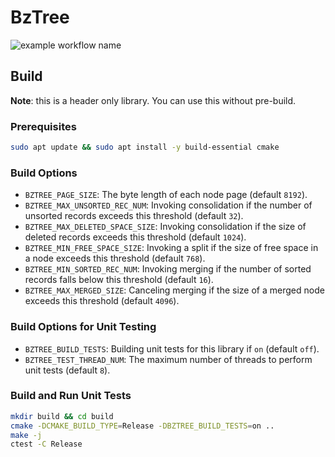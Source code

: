 # BzTree

![example workflow name](https://github.com/dbgroup-nagoya-u/bztree/workflows/Unit%20Tests/badge.svg?branch=main)

## Build

**Note**: this is a header only library. You can use this without pre-build.

### Prerequisites

```bash
sudo apt update && sudo apt install -y build-essential cmake
```

### Build Options

- `BZTREE_PAGE_SIZE`: The byte length of each node page (default `8192`).
- `BZTREE_MAX_UNSORTED_REC_NUM`: Invoking consolidation if the number of unsorted records exceeds this threshold (default `32`).
- `BZTREE_MAX_DELETED_SPACE_SIZE`: Invoking consolidation if the size of deleted records exceeds this threshold (default `1024`).
- `BZTREE_MIN_FREE_SPACE_SIZE`: Invoking a split if the size of free space in a node exceeds this threshold (default `768`).
- `BZTREE_MIN_SORTED_REC_NUM`: Invoking merging if the number of sorted records falls below this threshold (default `16`).
- `BZTREE_MAX_MERGED_SIZE`: Canceling merging if the size of a merged node exceeds this threshold (default `4096`).

### Build Options for Unit Testing

- `BZTREE_BUILD_TESTS`: Building unit tests for this library if `on` (default `off`).
- `BZTREE_TEST_THREAD_NUM`: The maximum number of threads to perform unit tests (default `8`).

### Build and Run Unit Tests

```bash
mkdir build && cd build
cmake -DCMAKE_BUILD_TYPE=Release -DBZTREE_BUILD_TESTS=on ..
make -j
ctest -C Release
```
